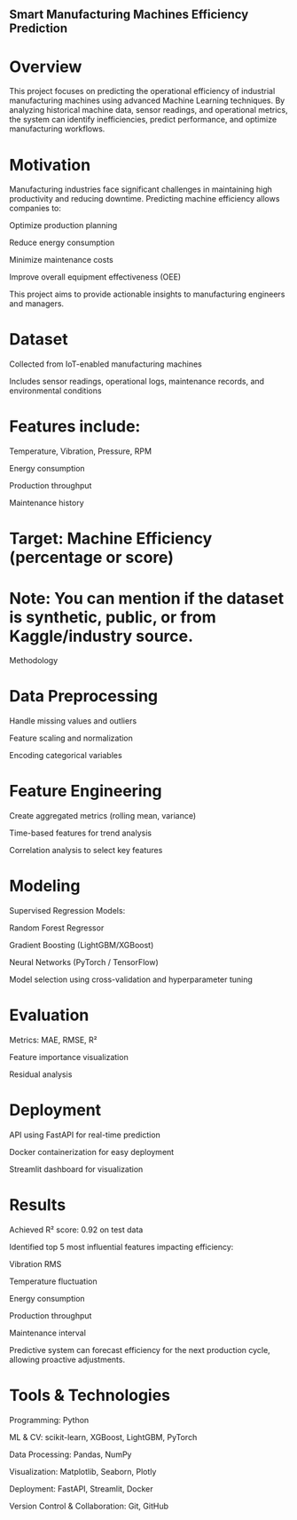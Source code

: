 ## Smart Manufacturing Machines Efficiency Prediction

# Overview

This project focuses on predicting the operational efficiency of industrial manufacturing machines using advanced Machine Learning techniques. By analyzing historical machine data, sensor readings, and operational metrics, the system can identify inefficiencies, predict performance, and optimize manufacturing workflows.

# Motivation

Manufacturing industries face significant challenges in maintaining high productivity and reducing downtime. Predicting machine efficiency allows companies to:

Optimize production planning

Reduce energy consumption

Minimize maintenance costs

Improve overall equipment effectiveness (OEE)

This project aims to provide actionable insights to manufacturing engineers and managers.

# Dataset

Collected from IoT-enabled manufacturing machines

Includes sensor readings, operational logs, maintenance records, and environmental conditions

# Features include:

Temperature, Vibration, Pressure, RPM

Energy consumption

Production throughput

Maintenance history

# Target: Machine Efficiency (percentage or score)

# Note: You can mention if the dataset is synthetic, public, or from Kaggle/industry source.

Methodology

# Data Preprocessing

Handle missing values and outliers

Feature scaling and normalization

Encoding categorical variables

# Feature Engineering

Create aggregated metrics (rolling mean, variance)

Time-based features for trend analysis

Correlation analysis to select key features

# Modeling

Supervised Regression Models:

Random Forest Regressor

Gradient Boosting (LightGBM/XGBoost)

Neural Networks (PyTorch / TensorFlow)

Model selection using cross-validation and hyperparameter tuning

# Evaluation

Metrics: MAE, RMSE, R²

Feature importance visualization

Residual analysis

# Deployment

API using FastAPI for real-time prediction

Docker containerization for easy deployment

Streamlit dashboard for visualization

# Results

Achieved R² score: 0.92 on test data

Identified top 5 most influential features impacting efficiency:

Vibration RMS

Temperature fluctuation

Energy consumption

Production throughput

Maintenance interval

Predictive system can forecast efficiency for the next production cycle, allowing proactive adjustments.

# Tools & Technologies

Programming: Python

ML & CV: scikit-learn, XGBoost, LightGBM, PyTorch

Data Processing: Pandas, NumPy

Visualization: Matplotlib, Seaborn, Plotly

Deployment: FastAPI, Streamlit, Docker

Version Control & Collaboration: Git, GitHub
